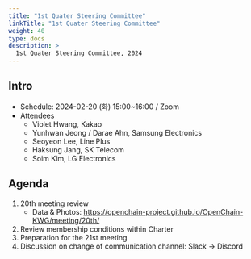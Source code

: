 ```yaml
---
title: "1st Quater Steering Committee"
linkTitle: "1st Quater Steering Committee"
weight: 40
type: docs
description: >
  1st Quater Steering Committee, 2024
---
```


## Intro

* Schedule: 2024-02-20 (화) 15:00~16:00 / Zoom
* Attendees
   * Violet Hwang, Kakao
   * Yunhwan Jeong / Darae Ahn, Samsung Electronics 
   * Seoyeon Lee, Line Plus
   * Haksung Jang, SK Telecom
   * Soim Kim, LG Electronics

## Agenda

1. 20th meeting review
    - Data & Photos: https://openchain-project.github.io/OpenChain-KWG/meeting/20th/
2. Review membership conditions within Charter
3. Preparation for the 21st meeting
4. Discussion on change of communication channel: Slack → Discord